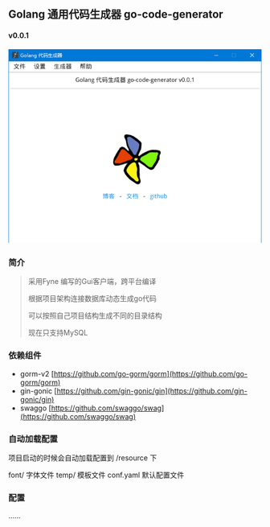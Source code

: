 ## Golang 通用代码生成器 go-code-generator

#### v0.0.1

![首页](https://github.com/sunzhonghui/go-code-generator/blob/master/resource/images/main.png?raw=true)

### 简介

> 采用Fyne 编写的Gui客户端，跨平台编译
>
> 根据项目架构连接数据库动态生成go代码
>
> 可以按照自己项目结构生成不同的目录结构
>
> 现在只支持MySQL

### 依赖组件

- gorm-v2 [https://github.com/go-gorm/gorm](https://github.com/go-gorm/gorm)
- gin-gonic [https://github.com/gin-gonic/gin](https://github.com/gin-gonic/gin)
- swaggo [https://github.com/swaggo/swag](https://github.com/swaggo/swag)

### 自动加载配置

项目启动的时候会自动加载配置到 /resource 下

font/ 字体文件
temp/ 模板文件
conf.yaml 默认配置文件

### 配置

……




